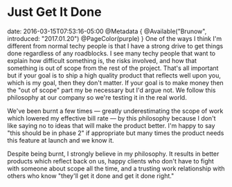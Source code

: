 # Just Get It Done
date: 2016-03-15T07:53:16-05:00
@Metadata {
  @Available("Brunow", introduced: "2017.01.20")
  @PageColor(purple)
}
One of the ways I think I'm different from normal techy people is that I have a strong drive to get things done regardless of any roadblocks. I see many techy people that want to explain how difficult something is, the risks involved, and how that something is out of scope from the rest of the project. That's all important but if your goal is to ship a high quality product that reflects well upon you, which is my goal, then they don't matter. If your goal is to make money then the "out of scope" part my be necessary but I'd argue not. We follow this philosophy at our company so we're testing it in the real world.

We've been burnt a few times &mdash; greatly underestimating the scope of work which lowered my effective bill rate &mdash; by this philosophy because I don't like saying no to ideas that will make the product better. I'm happy to say "this should be in phase 2" if appropriate but many times the product needs this feature at launch and we know it.

Despite being burnt, I strongly believe in my philosophy. It results in better products which reflect back on us, happy clients who don't have to fight with someone about scope all the time, and a trusting work relationship with others who know "they'll get it done and get it done right."
